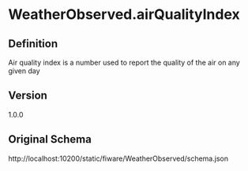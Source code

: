 # WeatherObserved.airQualityIndex

## Definition
Air quality index is a number used to report the quality of the air on any given day

## Version
1.0.0

## Original Schema
http://localhost:10200/static/fiware/WeatherObserved/schema.json
